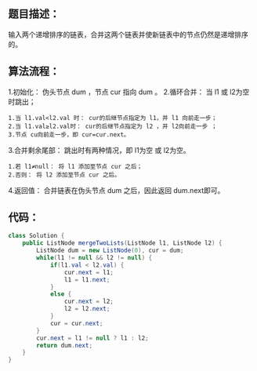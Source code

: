 ﻿## 题目描述：

输入两个递增排序的链表，合并这两个链表并使新链表中的节点仍然是递增排序的。

## 算法流程：

1.初始化： 伪头节点 dum ，节点 cur 指向 dum 。
2.循环合并： 当 l1 或 l2为空时跳出；

    1.当 l1.val<l2.val 时： cur的后继节点指定为 l1，并 l1 向前走一步；
    2.当 l1.val≥l2.val时： cur的后继节点指定为 l2 ，并 l2向前走一步 ；
    3.节点 cu向前走一步，即 cur=cur.next。

3.合并剩余尾部： 跳出时有两种情况，即 l1为空 或 l2为空。

    1.若 l1≠null： 将 l1 添加至节点 cur 之后；
    2.否则： 将 l2​ 添加至节点 cur 之后。

4.返回值： 合并链表在伪头节点 dum 之后，因此返回 dum.next即可。


## 代码：

```java
class Solution {
    public ListNode mergeTwoLists(ListNode l1, ListNode l2) {
        ListNode dum = new ListNode(0), cur = dum;
        while(l1 != null && l2 != null) {
            if(l1.val < l2.val) {
                cur.next = l1;
                l1 = l1.next;
            }
            else {
                cur.next = l2;
                l2 = l2.next;
            }
            cur = cur.next;
        }
        cur.next = l1 != null ? l1 : l2;
        return dum.next;
    }
}
```

